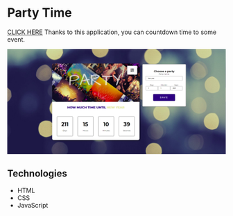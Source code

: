  # Party Time  
[CLICK HERE](https://frania2201.github.io/Countdown/)
Thanks to this application, you can countdown time to some event.

![Example screenshot](./screenshot.png)

## Technologies
* HTML
* CSS
* JavaScript
